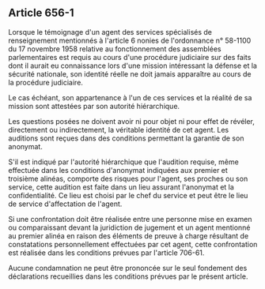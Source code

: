 Article 656-1
----
Lorsque le témoignage d'un agent des services spécialisés de renseignement
mentionnés à l'article 6 nonies de l'ordonnance n° 58-1100 du 17 novembre 1958
relative au fonctionnement des assemblées parlementaires est requis au cours
d'une procédure judiciaire sur des faits dont il aurait eu connaissance lors
d'une mission intéressant la défense et la sécurité nationale, son identité
réelle ne doit jamais apparaître au cours de la procédure judiciaire.

Le cas échéant, son appartenance à l'un de ces services et la réalité de sa
mission sont attestées par son autorité hiérarchique.

Les questions posées ne doivent avoir ni pour objet ni pour effet de révéler,
directement ou indirectement, la véritable identité de cet agent. Les auditions
sont reçues dans des conditions permettant la garantie de son anonymat.

S'il est indiqué par l'autorité hiérarchique que l'audition requise, même
effectuée dans les conditions d'anonymat indiquées aux premier et troisième
alinéas, comporte des risques pour l'agent, ses proches ou son service, cette
audition est faite dans un lieu assurant l'anonymat et la confidentialité. Ce
lieu est choisi par le chef du service et peut être le lieu de service
d'affectation de l'agent.

Si une confrontation doit être réalisée entre une personne mise en examen ou
comparaissant devant la juridiction de jugement et un agent mentionné au premier
alinéa en raison des éléments de preuve à charge résultant de constatations
personnellement effectuées par cet agent, cette confrontation est réalisée dans
les conditions prévues par l'article 706-61.

Aucune condamnation ne peut être prononcée sur le seul fondement des
déclarations recueillies dans les conditions prévues par le présent article.
